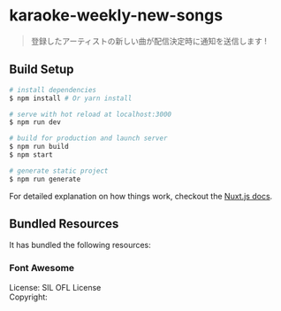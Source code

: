 # karaoke-weekly-new-songs

> 登録したアーティストの新しい曲が配信決定時に通知を送信します !

## Build Setup

``` bash
# install dependencies
$ npm install # Or yarn install

# serve with hot reload at localhost:3000
$ npm run dev

# build for production and launch server
$ npm run build
$ npm start

# generate static project
$ npm run generate
```

For detailed explanation on how things work, checkout the [Nuxt.js docs](https://github.com/nuxt/nuxt.js).

## Bundled Resources

It has bundled the following resources:

### Font Awesome
License: SIL OFL License  
Copyright: 
